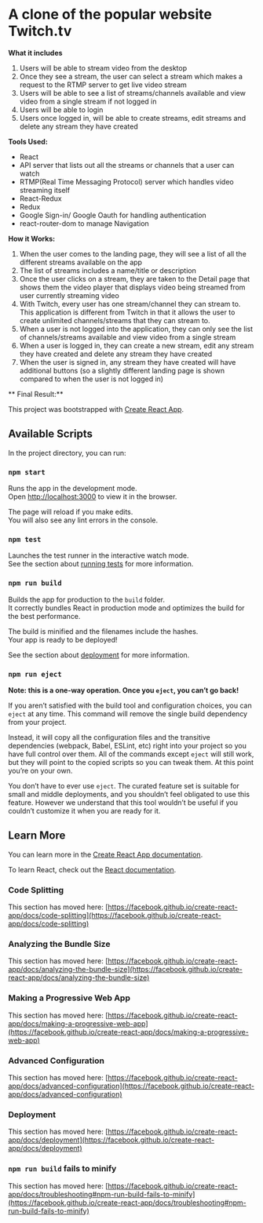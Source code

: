# A clone of the popular website Twitch.tv

**What it includes**

1. Users will be able to stream video from the desktop
2. Once they see a stream, the user can select a stream which makes a request to the RTMP server to get live video stream
3. Users will be able to see a list of streams/channels available and view video from a single stream if not logged in
4. Users will be able to login
5. Users once logged in, will be able to create streams, edit streams and delete any stream they have created


**Tools Used:**

- React
- API server that lists out all the streams or channels that a user can watch
- RTMP(Real Time Messaging Protocol) server which handles video streaming itself
- React-Redux 
- Redux
- Google Sign-in/ Google Oauth for handling authentication
- react-router-dom to manage Navigation

**How it Works:**

1. When the user comes to the landing page, they will see a list of all the different streams available on the app
2. The list of streams includes a name/title or description
3. Once the user clicks on a stream, they are taken to the Detail page that shows them the video player that displays video being streamed from user currently streaming video
4. With Twitch, every user has one stream/channel they can stream to. This application is different from Twitch in that it allows the user to create unlimited channels/streams that they can stream to.
5. When a user is not logged into the application, they can only see the list of channels/streams available and view video from a single stream
6. When a user is logged in, they can create a new stream, edit any stream they have created and delete any stream they have created
7. When the user is signed in, any stream they have created will have additional buttons (so a slightly different landing page is shown compared to when the user is not logged in)


** Final Result:**

This project was bootstrapped with [Create React App](https://github.com/facebook/create-react-app).

## Available Scripts

In the project directory, you can run:

### `npm start`

Runs the app in the development mode.\
Open [http://localhost:3000](http://localhost:3000) to view it in the browser.

The page will reload if you make edits.\
You will also see any lint errors in the console.

### `npm test`

Launches the test runner in the interactive watch mode.\
See the section about [running tests](https://facebook.github.io/create-react-app/docs/running-tests) for more information.

### `npm run build`

Builds the app for production to the `build` folder.\
It correctly bundles React in production mode and optimizes the build for the best performance.

The build is minified and the filenames include the hashes.\
Your app is ready to be deployed!

See the section about [deployment](https://facebook.github.io/create-react-app/docs/deployment) for more information.

### `npm run eject`

**Note: this is a one-way operation. Once you `eject`, you can’t go back!**

If you aren’t satisfied with the build tool and configuration choices, you can `eject` at any time. This command will remove the single build dependency from your project.

Instead, it will copy all the configuration files and the transitive dependencies (webpack, Babel, ESLint, etc) right into your project so you have full control over them. All of the commands except `eject` will still work, but they will point to the copied scripts so you can tweak them. At this point you’re on your own.

You don’t have to ever use `eject`. The curated feature set is suitable for small and middle deployments, and you shouldn’t feel obligated to use this feature. However we understand that this tool wouldn’t be useful if you couldn’t customize it when you are ready for it.

## Learn More

You can learn more in the [Create React App documentation](https://facebook.github.io/create-react-app/docs/getting-started).

To learn React, check out the [React documentation](https://reactjs.org/).

### Code Splitting

This section has moved here: [https://facebook.github.io/create-react-app/docs/code-splitting](https://facebook.github.io/create-react-app/docs/code-splitting)

### Analyzing the Bundle Size

This section has moved here: [https://facebook.github.io/create-react-app/docs/analyzing-the-bundle-size](https://facebook.github.io/create-react-app/docs/analyzing-the-bundle-size)

### Making a Progressive Web App

This section has moved here: [https://facebook.github.io/create-react-app/docs/making-a-progressive-web-app](https://facebook.github.io/create-react-app/docs/making-a-progressive-web-app)

### Advanced Configuration

This section has moved here: [https://facebook.github.io/create-react-app/docs/advanced-configuration](https://facebook.github.io/create-react-app/docs/advanced-configuration)

### Deployment

This section has moved here: [https://facebook.github.io/create-react-app/docs/deployment](https://facebook.github.io/create-react-app/docs/deployment)

### `npm run build` fails to minify

This section has moved here: [https://facebook.github.io/create-react-app/docs/troubleshooting#npm-run-build-fails-to-minify](https://facebook.github.io/create-react-app/docs/troubleshooting#npm-run-build-fails-to-minify)
